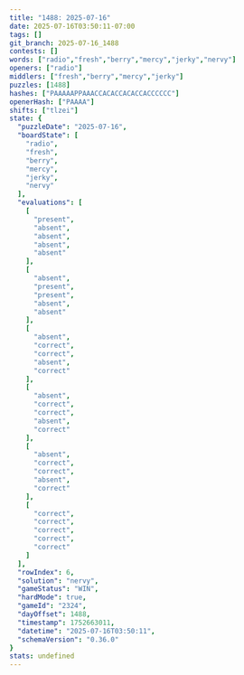 ```yaml
---
title: "1488: 2025-07-16"
date: 2025-07-16T03:50:11-07:00
tags: []
git_branch: 2025-07-16_1488
contests: []
words: ["radio","fresh","berry","mercy","jerky","nervy"]
openers: ["radio"]
middlers: ["fresh","berry","mercy","jerky"]
puzzles: [1488]
hashes: ["PAAAAAPPAAACCACACCACACCACCCCCC"]
openerHash: ["PAAAA"]
shifts: ["tlzei"]
state: {
  "puzzleDate": "2025-07-16",
  "boardState": [
    "radio",
    "fresh",
    "berry",
    "mercy",
    "jerky",
    "nervy"
  ],
  "evaluations": [
    [
      "present",
      "absent",
      "absent",
      "absent",
      "absent"
    ],
    [
      "absent",
      "present",
      "present",
      "absent",
      "absent"
    ],
    [
      "absent",
      "correct",
      "correct",
      "absent",
      "correct"
    ],
    [
      "absent",
      "correct",
      "correct",
      "absent",
      "correct"
    ],
    [
      "absent",
      "correct",
      "correct",
      "absent",
      "correct"
    ],
    [
      "correct",
      "correct",
      "correct",
      "correct",
      "correct"
    ]
  ],
  "rowIndex": 6,
  "solution": "nervy",
  "gameStatus": "WIN",
  "hardMode": true,
  "gameId": "2324",
  "dayOffset": 1488,
  "timestamp": 1752663011,
  "datetime": "2025-07-16T03:50:11",
  "schemaVersion": "0.36.0"
}
stats: undefined
---
```

<!-- more -->
